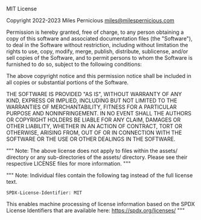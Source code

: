 MIT License

Copyright 2022-2023 Miles Pernicious <miles@milespernicious.com>

Permission is hereby granted, free of charge, to any person obtaining a copy
of this software and associated documentation files (the "Software"), to deal
in the Software without restriction, including without limitation the rights
to use, copy, modify, merge, publish, distribute, sublicense, and/or sell
copies of the Software, and to permit persons to whom the Software is
furnished to do so, subject to the following conditions:

The above copyright notice and this permission notice shall be included in all
copies or substantial portions of the Software.

THE SOFTWARE IS PROVIDED "AS IS", WITHOUT WARRANTY OF ANY KIND, EXPRESS OR
IMPLIED, INCLUDING BUT NOT LIMITED TO THE WARRANTIES OF MERCHANTABILITY,
FITNESS FOR A PARTICULAR PURPOSE AND NONINFRINGEMENT. IN NO EVENT SHALL THE
AUTHORS OR COPYRIGHT HOLDERS BE LIABLE FOR ANY CLAIM, DAMAGES OR OTHER
LIABILITY, WHETHER IN AN ACTION OF CONTRACT, TORT OR OTHERWISE, ARISING FROM,
OUT OF OR IN CONNECTION WITH THE SOFTWARE OR THE USE OR OTHER DEALINGS IN THE
SOFTWARE.


"""
Note:
The above license does not apply to files within the assets/ directory or
any sub-directories of the assets/ directory.  Please see their respective
LICENSE files for more information.
"""


"""
Note:
Individual files contain the following tag instead of the full license text.

    SPDX-License-Identifier: MIT

This enables machine processing of license information based on the SPDX
License Identifiers that are available here: https://spdx.org/licenses/
"""
